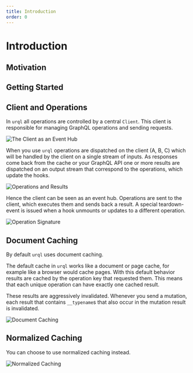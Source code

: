 ```yaml
---
title: Introduction
order: 0
---
```


# Introduction

<!-- TODO: Write about urql -->

## Motivation

<!-- TODO: Why is urql a thing? What can the user expect? -->

## Getting Started

<!-- TODO: Link to getting started in Basics and add note on core vs framework-wrappers -->

## Client and Operations

In `urql` all operations are controlled by a central `Client`.
This client is responsible for managing GraphQL operations and sending requests.

![The Client as an Event Hub](./assets/urql-client-architecture.png)

When you use `urql` operations are dispatched on the client (A, B, C) which will be handled by the client on a
single stream of inputs. As responses come back from the cache or your GraphQL API one or more results are
dispatched on an output stream that correspond to the operations, which update the hooks.

![Operations and Results](./assets/urql-event-hub.png)

Hence the client can be seen as an event hub. Operations are sent to the client, which executes them and
sends back a result. A special teardown-event is issued when a hook unmounts or updates to a different
operation.

![Operation Signature](./assets/urql-signals.png)

## Document Caching

By default `urql` uses document caching.

<!-- TODO: Explain document caching -->

The default cache in `urql` works like a document or page cache, for example like a browser would cache pages.
With this default behavior results are cached by the operation key that requested them. This means that
each unique operation can have exactly one cached result.

These results are aggressively invalidated. Whenever you send a mutation, each result that contains `__typename`s
that also occur in the mutation result is invalidated.

![Document Caching](./assets/urql-document-caching.png)

## Normalized Caching

You can choose to use normalized caching instead.

<!-- TODO: Link to Graphcache -->

![Normalized Caching](./assets/urql-normalized-cache.png)

